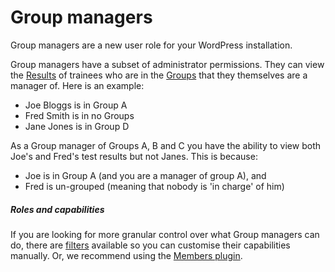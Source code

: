Group managers
==============

Group managers are a new user role for your WordPress installation.

Group managers have a subset of administrator permissions. They can view the [Results](results.md) of trainees who are in the [Groups](groups.md) that they themselves are a manager of. Here is an example:

* Joe Bloggs is in Group A
* Fred Smith is in no Groups
* Jane Jones is in Group D

As a Group manager of Groups A, B and C you have the ability to view both Joe's and Fred's test results but not Janes. This is because: 

* Joe is in Group A (and you are a manager of group A), and
* Fred is un-grouped (meaning that nobody is 'in charge' of him)

##### Roles and capabilities

If you are looking for more granular control over what Group managers can do, there are [filters](actions_and_filters.md) available so you can customise their capabilities manually. Or, we recommend using the [Members plugin](http://wordpress.org/plugins/members/).